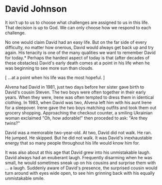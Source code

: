 # David Johnson

It isn't up to us to choose what challenges are assigned to us in this life.
That decision is up to God.
We can only choose how we respond to each challenge.

No one would claim David had an easy life.
But on the far side of every difficulty, no matter how onerous, David would always get back up and try again.
His tenacity is one of the many qualities we want to remember David for today.*
Perhaps the hardest aspect of today is that (after decades of these obstacles) David's early death comes at a point in his life when he was beginning to see more sun than clouds.

[ ...at a point when his life was the most hopeful. ]

Alvena had David in 1981, just two days before her sister gave birth to David's cousin Steven.
The two boys were often together in their early years.
When they were, Irene was often tempted to dress them in identical clothing.
In 1983, when David was two, Alvena left him with his aunt Irene for a sleepover.
Irene gave the two boys matching outfits and took them out grocery shopping.
Approaching the checkout counter, a smiling Ukrainian woman exclaimed "Oh, how adorable!" then proceded to ask: "Are they twins?"

David was a memorable two-year-old.
At two, David did not walk.
He ran.
He jumped.
He skipped.
But he did not walk.
It was David's inexhaustable energy that so many people throughout his life would know him for.

It was also about at this age that David grew into his unmistakable laugh.
David always had an exuberant laugh.
Frequently disarming when he was small, he would sometimes sneak up on his cousins and surprise them with ... a laugh.
Suddenly aware of David's presence, the surprised cousin would turn around with eyes wide open, to see him grinning back with his equally unmistakable smile.
